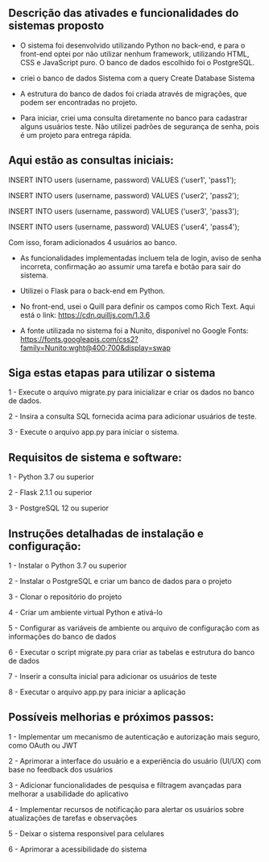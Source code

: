 ## Descrição das ativades e funcionalidades do sistemas proposto 

- O sistema foi desenvolvido utilizando Python no back-end, e para o front-end optei por não utilizar nenhum framework, utilizando HTML, CSS e JavaScript puro. O banco de dados escolhido foi o PostgreSQL.

- criei o banco de dados Sistema com a query 
Create Database Sistema 

- A estrutura do banco de dados foi criada através de migrações, que podem ser encontradas no projeto.

- Para iniciar, criei uma consulta diretamente no banco para cadastrar alguns usuários teste. Não utilizei padrões de segurança de senha, pois é um projeto para entrega rápida.


## Aqui estão as consultas iniciais:

INSERT INTO users (username, password) VALUES ('user1', 'pass1');

INSERT INTO users (username, password) VALUES ('user2', 'pass2');

INSERT INTO users (username, password) VALUES ('user3', 'pass3');

INSERT INTO users (username, password) VALUES ('user4', 'pass4');

Com isso, foram adicionados 4 usuários ao banco.

- As funcionalidades implementadas incluem tela de login, aviso de senha incorreta, confirmação ao assumir uma tarefa e botão para sair do sistema.

- Utilizei o Flask para o back-end em Python.

- No front-end, usei o Quill para definir os campos como Rich Text. Aqui está o link: https://cdn.quilljs.com/1.3.6

- A fonte utilizada no sistema foi a Nunito, disponível no Google Fonts: https://fonts.googleapis.com/css2?family=Nunito:wght@400;700&display=swap


## Siga estas etapas para utilizar o sistema 

1 - Execute o arquivo migrate.py para inicializar e criar os dados no banco de dados.

2 - Insira a consulta SQL fornecida acima para adicionar usuários de teste.

3 - Execute o arquivo app.py para iniciar o sistema.


## Requisitos de sistema e software:

1 - Python 3.7 ou superior

2 - Flask 2.1.1 ou superior

3 - PostgreSQL 12 ou superior


## Instruções detalhadas de instalação e configuração:

1 - Instalar o Python 3.7 ou superior

2 - Instalar o PostgreSQL e criar um banco de dados para o projeto

3 - Clonar o repositório do projeto

4 - Criar um ambiente virtual Python e ativá-lo

5 - Configurar as variáveis de ambiente ou arquivo de configuração com as informações do banco de dados

6 - Executar o script migrate.py para criar as tabelas e estrutura do banco de dados

7 - Inserir a consulta inicial para adicionar os usuários de teste

8 - Executar o arquivo app.py para iniciar a aplicação

## Possíveis melhorias e próximos passos:

1 - Implementar um mecanismo de autenticação e autorização mais seguro, como OAuth ou JWT

2 - Aprimorar a interface do usuário e a experiência do usuário (UI/UX) com base no feedback dos usuários

3 - Adicionar funcionalidades de pesquisa e filtragem avançadas para melhorar a usabilidade do aplicativo

4 - Implementar recursos de notificação para alertar os usuários sobre atualizações de tarefas e observações

5 - Deixar o sistema responsivel para celulares

6 - Aprimorar a acessibilidade do sistema
